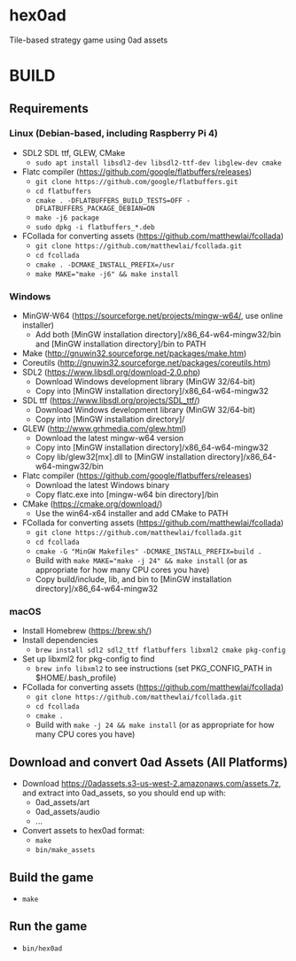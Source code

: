 # hex0ad
Tile-based strategy game using 0ad assets

# BUILD
## Requirements

### Linux (Debian-based, including Raspberry Pi 4)
* SDL2 SDL ttf, GLEW, CMake
	* `sudo apt install libsdl2-dev libsdl2-ttf-dev libglew-dev cmake`
* Flatc compiler (https://github.com/google/flatbuffers/releases)
	* `git clone https://github.com/google/flatbuffers.git`
	* `cd flatbuffers`
	* `cmake . -DFLATBUFFERS_BUILD_TESTS=OFF -DFLATBUFFERS_PACKAGE_DEBIAN=ON`
	* `make -j6 package`
	* `sudo dpkg -i flatbuffers_*.deb`
* FCollada for converting assets (https://github.com/matthewlai/fcollada)
	* `git clone https://github.com/matthewlai/fcollada.git`
	* `cd fcollada`
	* `cmake . -DCMAKE_INSTALL_PREFIX=/usr`
	* `make MAKE="make -j6" && make install`

### Windows
* MinGW-W64 (https://sourceforge.net/projects/mingw-w64/, use online installer)
	* Add both [MinGW installation directory]/x86_64-w64-mingw32/bin and [MinGW installation directory]/bin to PATH
* Make (http://gnuwin32.sourceforge.net/packages/make.htm)
* Coreutils (http://gnuwin32.sourceforge.net/packages/coreutils.htm)
* SDL2 (https://www.libsdl.org/download-2.0.php)
	* Download Windows development library (MinGW 32/64-bit)
	* Copy into [MinGW installation directory]/x86_64-w64-mingw32
* SDL ttf (https://www.libsdl.org/projects/SDL_ttf/)
	* Download Windows development library (MinGW 32/64-bit)
	* Copy into [MinGW installation directory]/
* GLEW (http://www.grhmedia.com/glew.html)
	* Download the latest mingw-w64 version
	* Copy into [MinGW installation directory]/x86_64-w64-mingw32
	* Copy lib/glew32[mx].dll to [MinGW installation directory]/x86_64-w64-mingw32/bin
* Flatc compiler (https://github.com/google/flatbuffers/releases)
	* Download the latest Windows binary
	* Copy flatc.exe into [mingw-w64 bin directory]/bin
* CMake (https://cmake.org/download/)
	* Use the win64-x64 installer and add CMake to PATH
* FCollada for converting assets (https://github.com/matthewlai/fcollada)
	* `git clone https://github.com/matthewlai/fcollada.git`
	* `cd fcollada`
	* `cmake -G "MinGW Makefiles" -DCMAKE_INSTALL_PREFIX=build .`
	* Build with `make MAKE="make -j 24" && make install` (or as appropriate for how many CPU cores you have)
	* Copy build/include, lib, and bin to [MinGW installation directory]/x86_64-w64-mingw32

### macOS
* Install Homebrew (https://brew.sh/)
* Install dependencies
	* `brew install sdl2 sdl2_ttf flatbuffers libxml2 cmake pkg-config`
* Set up libxml2 for pkg-config to find
	* `brew info libxml2` to see instructions (set PKG_CONFIG_PATH in $HOME/.bash_profile)
* FCollada for converting assets (https://github.com/matthewlai/fcollada)
	* `git clone https://github.com/matthewlai/fcollada.git`
	* `cd fcollada`
	* `cmake .`
	* Build with `make -j 24 && make install` (or as appropriate for how many CPU cores you have)

## Download and convert 0ad Assets (All Platforms)
* Download https://0adassets.s3-us-west-2.amazonaws.com/assets.7z, and extract into 0ad_assets, so you should end up with:
	* 0ad_assets/art
	* 0ad_assets/audio
	* ...
* Convert assets to hex0ad format:
	* `make`
	* `bin/make_assets`

## Build the game
* `make`

## Run the game
* `bin/hex0ad`
